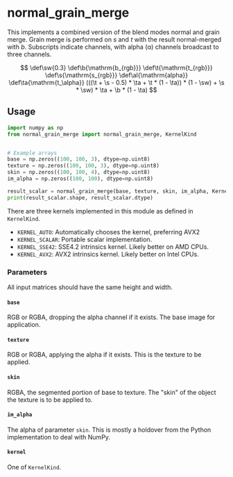 # normal_grain_merge

This implements a combined version of the blend modes normal and grain merge.
Grain merge is performed on *s* and *t* with the result normal-merged with *b*.
Subscripts indicate channels, with alpha (α) channels broadcast to three channels.

$$
\def\sw{0.3}
\def\b{\mathrm{b_{rgb}}}
\def\t{\mathrm{t_{rgb}}}
\def\s{\mathrm{s_{rgb}}}
\def\al{\mathrm{alpha}}
\def\ta{\mathrm{t_\alpha}}
(((\t + \s - 0.5) * \ta + \t * (1 - \ta)) * (1 - \sw) + \s * \sw) * \ta + \b * (1 - \ta)
$$

## Usage
```py
import numpy as np
from normal_grain_merge import normal_grain_merge, KernelKind


# Example arrays
base = np.zeros((100, 100, 3), dtype=np.uint8)
texture = np.zeros((100, 100, 3), dtype=np.uint8)
skin = np.zeros((100, 100, 4), dtype=np.uint8)
im_alpha = np.zeros((100, 100), dtype=np.uint8)

result_scalar = normal_grain_merge(base, texture, skin, im_alpha, KernelKind.KERNEL_SCALAR.value)
print(result_scalar.shape, result_scalar.dtype)
```

There are three kernels implemented in this module as defined in `KernelKind`.

- `KERNEL_AUTO`: Automatically chooses the kernel, preferring AVX2
- `KERNEL_SCALAR`: Portable scalar implementation.
- `KERNEL_SSE42`: SSE4.2 intrinsics kernel. Likely better on AMD CPUs.
- `KERNEL_AVX2`: AVX2 intrinsics kernel. Likely better on Intel CPUs.

### Parameters

All input matrices should have the same height and width.

#### `base`

RGB or RGBA, dropping the alpha channel if it exists.
The base image for application.

#### `texture`

RGB or RGBA, applying the alpha if it exists.
This is the texture to be applied.

#### `skin`

RGBA, the segmented portion of base to texture.
The "skin" of the object the texture is to be applied to.

#### `im_alpha`

The alpha of parameter `skin`. 
This is mostly a holdover from the Python implementation to deal with NumPy.

#### `kernel`

One of `KernelKind`.
